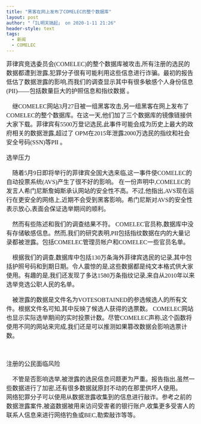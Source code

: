 ```yaml
---
title: "黑客在网上发布了COMELEC的整个数据库"
layout: post
author: "「IL明天搞起」 on 2020-1-11 21:26"
header-style: text
tags:
  - 新闻
  - COMELEC
---
```


<head></head>
<body>
 <font face="宋体"><font style="font-size:16px"><font size="3"> 菲律宾竞选委员会(COMELEC)的整个数据库被攻击,所有注册的选民的数据都遭到泄露,犯罪分子很有可能利用这些信息进行诈骗。最初的报告低估了数据泄露的影响,而我们的调查显示其中有很多敏感个人身份信息(PII)——包括数量巨大的护照信息和指纹数据 。</font></font></font>
 <br> 
 <br> 
 <font face="宋体"><font style="font-size:16px"><font size="3">&nbsp; &nbsp; 继COMELEC网站3月27日被一组黑客攻击,另一组黑客在网上发布了COMELEC的整个数据库。在这一天,他们加了三个数据库的镜像链接供大家下载。菲律宾有5500万登记选民,此事件可能会成为历史上最大的政府相关的数据泄露,超过了 OPM在2015年泄露2000万选民的指纹和社会安全号码(SSN)等PII 。</font></font></font>
 <br> 
 <br> 
 <font face="宋体"><font style="font-size:16px"><font size="3">选举压力</font></font></font>
 <br> 
 <br> 
 <font face="宋体"><font style="font-size:16px"><font size="3">&nbsp; &nbsp; 随着5月9日即将举行的菲律宾全国大选来临,这一事件使COMELEC的自动投票系统(AVS)产生了很不好的影响。 在一份声明中,COMELEC的发言人希门尼斯詹姆斯承认网站的安全性不高。不过,他指出,AVS现在运行在更安全的网络上,近期不会受到黑客影响。希门尼斯对AVS的安全性表示放心,表面会保证选举期间的顺利。</font></font></font>
 <font face="宋体"><font style="font-size:16px"><font size="3"><br> </font></font></font>
 <br> 
 <font face="宋体"><font style="font-size:16px"><font size="3">&nbsp; &nbsp; 然而有些陈述和我们的调查结果不符。 COMELEC官员称,数据库中没有存储敏感信息。然而,我们的研究表明,PII包括指纹数据在内的大量记录都被泄露。包括COMELEC管理员帐户和COMELEC一些官员名单。</font></font></font>
 <font face="宋体"><font style="font-size:16px"><font size="3"><br> </font></font></font>
 <br> 
 <font face="宋体"><font style="font-size:16px"><font size="3">&nbsp; &nbsp; 根据我们的调查,数据库中包括130万条海外菲律宾选民的记录,其中包括护照号码和到期日期。令人震惊的是,这些数据都是纯文本格式供大家使用。有趣的是,我们还发现了多达1580万条指纹记录,来自从2010年以来选举竞选公职人民的名单。</font></font></font>
 <font face="宋体"><font style="font-size:16px"><font size="3"><br> </font></font></font>
 <br> 
 <font face="宋体"><font style="font-size:16px"><font size="3">&nbsp; &nbsp; 被泄露的数据是文件名为VOTESOBTAINED的参选候选人的所有文件。根据文件名可知,其中反映了候选人获得的选票数。 COMELEC网站 也显示实际选举期间的实时投票计数。尽管COMELEC声称,这个函数将使用不同的网站来完成,我们还是可以推测如果篡改数据会影响选票计数。</font></font></font>
 <font face="宋体"><font style="font-size:16px"><font size="3"><br> </font></font></font>
 <br> 
 <br> 
 <br> 
 <font face="微软雅黑"><font style="font-size:16px"><font face="宋体"><font size="3">注册的公民面临风险</font></font></font></font>
 <br> 
 <br> 
 <font face="宋体"><font style="font-size:16px"><font size="3">&nbsp; &nbsp; 不管是否影响选举,被泄露的选民信息问题更为严重。报告指出,虽然一些数据进行了加密,还有很多数据就原封不动的在那里供坏人使用。</font></font></font>
 <br> 
 <font face="宋体"><font style="font-size:16px"><font size="3">网络犯罪分子可以使用从数据泄露收集到的信息进行敲诈。参考之前的数据泄露案件,被盗数据被用来访问受害者的银行账户,收集更多受害人的联系人信息来进行网络钓鱼或BEC,勒索敲诈等等。</font></font></font>
 <font face="宋体"><font size="3"><br> </font></font>
 <br> 
 <font face="宋体"><font size="3"><br> </font></font>
 <br> 
 <font face="宋体"><font style="font-size:16px"><font size="3"><br> </font></font></font>
 <br> 
 <br>
</body>


